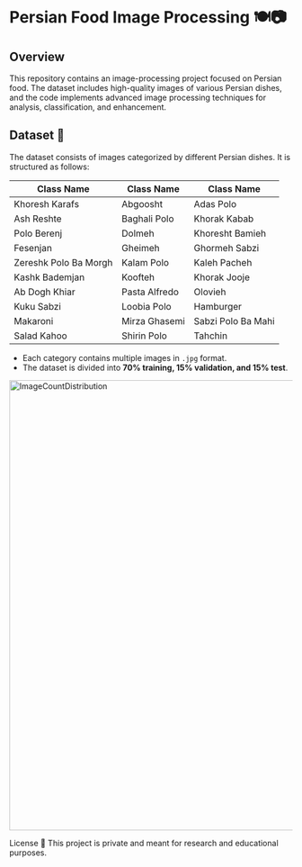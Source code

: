 # Persian Food Image Processing 🍽️📷  

## Overview  
This repository contains an image-processing project focused on Persian food. The dataset includes high-quality images of various Persian dishes, and the code implements advanced image processing techniques for analysis, classification, and enhancement.

## Dataset 📂  
The dataset consists of images categorized by different Persian dishes. It is structured as follows:  




| Class Name           | Class Name           | Class Name           |
|----------------------|----------------------|----------------------|
| Khoresh Karafs    | Abgoosht             | Adas Polo           |
| Ash Reshte         | Baghali Polo         | Khorak Kabab        |
| Polo Berenj         | Dolmeh               | Khoresht Bamieh     |
| Fesenjan            | Gheimeh              | Ghormeh Sabzi       |
| Zereshk Polo Ba Morgh | Kalam Polo       | Kaleh Pacheh        |
| Kashk Bademjan    | Koofteh              | Khorak Jooje        |
| Ab Dogh Khiar       | Pasta Alfredo        | Olovieh             |
| Kuku Sabzi         | Loobia Polo         | Hamburger           |
| Makaroni           | Mirza Ghasemi         | Sabzi Polo Ba Mahi  |
| Salad Kahoo        | Shirin Polo          | Tahchin             |


- Each category contains multiple images in `.jpg` format.
- The dataset is divided into **70% training, 15% validation, and 15% test**.






<img width="800"  alt="ImageCountDistribution" src="https://github.com/user-attachments/assets/6b3b4fa9-e8cb-4fba-ab5f-c5a9901c1469" />



License 📜
This project is private and meant for research and educational purposes.
